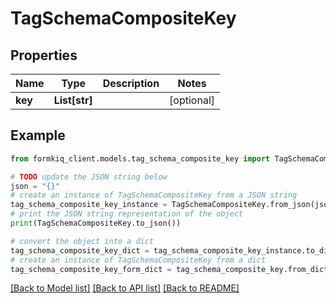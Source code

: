 # TagSchemaCompositeKey


## Properties

Name | Type | Description | Notes
------------ | ------------- | ------------- | -------------
**key** | **List[str]** |  | [optional] 

## Example

```python
from formkiq_client.models.tag_schema_composite_key import TagSchemaCompositeKey

# TODO update the JSON string below
json = "{}"
# create an instance of TagSchemaCompositeKey from a JSON string
tag_schema_composite_key_instance = TagSchemaCompositeKey.from_json(json)
# print the JSON string representation of the object
print(TagSchemaCompositeKey.to_json())

# convert the object into a dict
tag_schema_composite_key_dict = tag_schema_composite_key_instance.to_dict()
# create an instance of TagSchemaCompositeKey from a dict
tag_schema_composite_key_form_dict = tag_schema_composite_key.from_dict(tag_schema_composite_key_dict)
```
[[Back to Model list]](../README.md#documentation-for-models) [[Back to API list]](../README.md#documentation-for-api-endpoints) [[Back to README]](../README.md)


